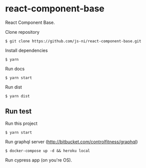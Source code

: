 # react-component-base

React Component Base.

Clone repository

    $ git clone https://github.com/js-ni/react-component-base.git

Install dependencies

    $ yarn

Run docs

    $ yarn start

Run dist

    $ yarn dist

## Run test

Run this project

    $ yarn start

Run graphql server (http://bitbucket.com/controlfitness/graphql)

    $ docker-compose up -d && heroku local

Run cypress app (on you're OS).